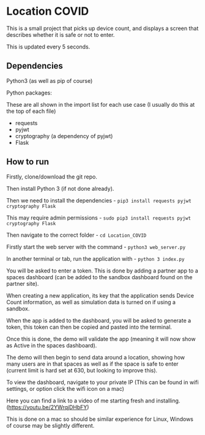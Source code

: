 # Location COVID 

This is a small project that picks up device count, and displays a screen that describes whether it is safe or not to enter.

This is updated every 5 seconds.

## Dependencies

Python3 (as well as pip of course)

Python packages:

These are all shown in the import list for each use case (I usually do this at the top of each file)

- requests
- pyjwt
- cryptography (a dependency of pyjwt)
- Flask

## How to run

Firstly, clone/download the git repo.

Then install Python 3 (if not done already).

Then we need to install the dependencies - `pip3 install requests pyjwt cryptography Flask`

This may require admin permissions - `sudo pip3 install requests pyjwt cryptography Flask`

Then navigate to the correct folder - `cd Location_COVID`

Firstly start the web server with the command - `python3 web_server.py`

In another terminal or tab, run the application with - `python 3 index.py`

You will be asked to enter a token. This is done by adding a partner app to a spaces dashboard (can be added to the sandbox dashboard found on the partner site).

When creating a new application, its key that the application sends Device Count information, as well as simulation data is turned on if using a sandbox.

When the app is added to the dashboard, you will be asked to generate a token, this token can then be copied and pasted into the terminal.

Once this is done, the demo will validate the app (meaning it will now show as Active in the spaces dashboard).

The demo will then begin to send data around a location, showing how many users are in that spaces as well as if the space is safe to enter (current limit is hard set at 630, but looking to improve this).

To view the dashboard, navigate to your private IP (This can be found in wifi settings, or option click the wifi icon on a mac)

Here you can find a link to a video of me starting fresh and installing. (https://youtu.be/2YWrqjDHbFY)

This is done on a mac so should be similar experience for Linux, Windows of course may be slightly different.
